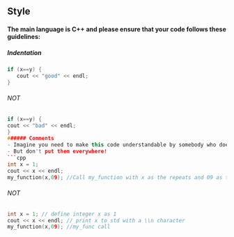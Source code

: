 ## Style
#### The main language is C++ and please ensure that your code follows these guidelines:
##### Indentation
```cpp
if (x==y) {
   cout << "good" << endl;
}
```
###### NOT
```cpp
if (x==y) {
cout << "bad" << endl;
}
###### Comments
- Imagine you need to make this code understandable by somebody who doesn't know c++
- But don't put them everywhere!
```cpp
int x = 1;
cout << x << endl;
my_function(x,09); //Call my_function with x as the repeats and 09 as the max time
```
###### NOT
```cpp
int x = 1; // define integer x as 1
cout << x << endl; // print x to std with a \\n character
my_function(x,09); //my_func call
